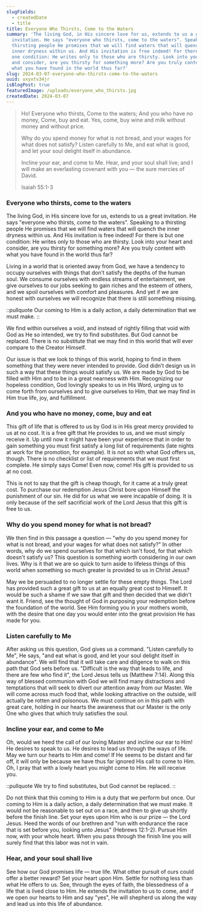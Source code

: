 ```yaml
---
slugFields:
  - createdDate
  - title
title: Everyone Who Thirsts, Come to the Waters
summary: 'The living God, in His sincere love for us, extends to us a great
  invitation. He says "everyone who thirsts, come to the waters". Speaking to a
  thirsting people He promises that we will find waters that will quench the
  inner dryness within us. And His invitation is free indeed! For there is but
  one condition: He writes only to those who are thirsty. Look into your heart
  and consider, are you thirsty for something more? Are you truly content with
  what you have found in the world thus far?'
slug: 2024-03-07-everyone-who-thirsts-come-to-the-waters
uuid: uxyxtv34jr
isBlogPost: true
featuredImage: /uploads/everyone_who_thirsts.jpg
createdDate: 2024-03-07
---
```

> Ho! Everyone who thirsts, Come to the waters; And you who have no money, Come, buy and eat. Yes, come, buy wine and milk without money and without price.
>
> Why do you spend money for what is not bread, and your wages for what does not satisfy? Listen carefully to Me, and eat what is good, and let your soul delight itself in abundance.
>
> Incline your ear, and come to Me. Hear, and your soul shall live; and I will make an everlasting covenant with you — the sure mercies of David.
>
> Isaiah 55:1-3

### Everyone who thirsts, come to the waters

The living God, in His sincere love for us, extends to us a great invitation. He says "everyone who thirsts, come to the waters". Speaking to a thirsting people He promises that we will find waters that will quench the inner dryness within us. And His invitation is free indeed! For there is but one condition: He writes only to those who are thirsty. Look into your heart and consider, are you thirsty for something more? Are you truly content with what you have found in the world thus far?

Living in a world that is oriented away from God, we have a tendency to occupy ourselves with things that don’t satisfy the depths of the human soul. We consume ourselves with endless streams of entertainment, we give ourselves to our jobs seeking to gain riches and the esteem of others, and we spoil ourselves with comfort and pleasures. And yet if we are honest with ourselves we will recognize that there is still something missing.

::pullquote
Our coming to Him is a daily action, a daily determination that we must make.
::

We find within ourselves a void, and instead of rightly filling that void with God as He so intended, we try to find substitutes. But God cannot be replaced. There is no substitute that we may find in this world that will ever compare to the Creator Himself.

Our issue is that we look to things of this world, hoping to find in them something that they were never intended to provide. God didn’t design us in such a way that these things would satisfy us. We are made by God to be filled with Him and to be in a great nearness with Him. Recognizing our hopeless condition, God lovingly speaks to us in His Word, urging us to come forth from ourselves and to give ourselves to Him, that we may find in Him true life, joy, and fulfillment.

### And you who have no money, come, buy and eat

This gift of life that is offered to us by God is in His great mercy provided to us at no cost. It is a free gift that He provides to us, and we must simply receive it. Up until now it might have been your experience that in order to gain something you must first satisfy a long list of requirements (late nights at work for the promotion, for example). It is not so with what God offers us, though. There is no checklist or list of requirements that we must first complete. He simply says Come! Even now, come! His gift is provided to us at no cost.

This is not to say that the gift is cheap though, for it came at a truly great cost. To purchase our redemption Jesus Christ bore upon Himself the punishment of our sin. He did for us what we were incapable of doing. It is only because of the self sacrificial work of the Lord Jesus that this gift is free to us.

### Why do you spend money for what is not bread?

We then find in this passage a question — "why do you spend money for what is not bread, and your wages for what does not satisfy?" In other words, why do we spend ourselves for that which isn't food, for that which doesn't satisfy us? This question is something worth considering in our own lives. Why is it that we are so quick to turn aside to lifeless things of this world when something so much greater is provided to us in Christ Jesus?

May we be persuaded to no longer settle for these empty things. The Lord has provided such a great gift to us at an equally great cost to Himself. It would be such a shame if we saw that gift and then decided that we didn't want it. Friend, see the thought of God in purposing your redemption before the foundation of the world. See Him forming you in your mothers womb, with the desire that one day you would enter into the great provision He has made for you.

### Listen carefully to Me

After asking us this question, God gives us a command. "Listen carefully to Me", He says, "and eat what is good, and let your soul delight itself in abundance". We will find that it will take care and diligence to walk on this path that God sets before us. "Difficult is the way that leads to life, and there are few who find it", the Lord Jesus tells us (Matthew 7:14). Along this way of blessed communion with God we will find many distractions and temptations that will seek to divert our attention away from our Master. We will come across much food that, while looking attractive on the outside, will actually be rotten and poisonous. We must continue on in this path with great care, holding in our hearts the awareness that our Master is the only One who gives that which truly satisfies the soul.

### Incline your ear, and come to Me

Oh, would we heed the call of our loving Master and incline our ear to Him! He desires to speak to us. He desires to lead us through the ways of life. May we turn our hearts to Him and come! If He seems to be distant and far off, it will only be because we have thus far ignored His call to come to Him. Oh, I pray that with a lowly heart you might come to Him. He will receive you.

::pullquote
We try to find substitutes, but God cannot be replaced.
::

Do not think that this coming to Him is a duty that we perform but once. Our coming to Him is a daily action, a daily determination that we must make. It would not be reasonable to set out on a race, and then to give up shortly before the finish line. Set your eyes upon Him who is our prize — the Lord Jesus. Heed the words of our brethren and "run with endurance the race that is set before you, looking unto Jesus" (Hebrews 12:1-2). Pursue Him now, with your whole heart. When you pass through the finish line you will surely find that this labor was not in vain.

### Hear, and your soul shall live

See how our God promises life — true life. What other pursuit of ours could offer a better reward? Set your heart upon Him. Settle for nothing less than what He offers to us. See, through the eyes of faith, the blessedness of a life that is lived close to Him. He extends the invitation to us to come, and if we open our hearts to Him and say "yes", He will shepherd us along the way and lead us into this life of abundance.
